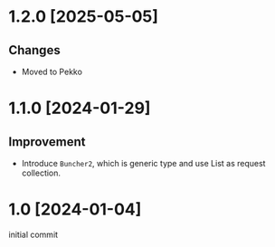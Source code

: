 # 1.2.0 [2025-05-05]
## Changes
- Moved to Pekko

# 1.1.0 [2024-01-29]
## Improvement
- Introduce `Buncher2`, which is generic type and use List as request collection. 

# 1.0 [2024-01-04]
initial commit
